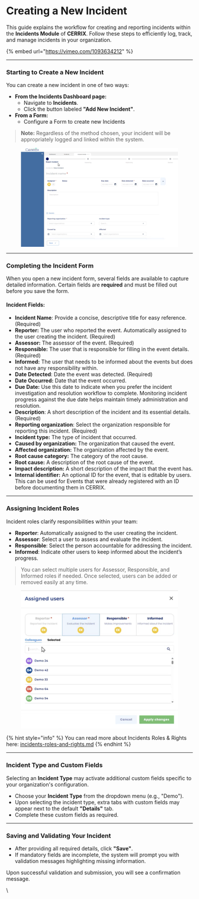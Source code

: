 # Creating a New Incident

This guide explains the workflow for creating and reporting incidents within the **Incidents Module** of **CERRIX**. Follow these steps to efficiently log, track, and manage incidents in your organization.

{% embed url="https://vimeo.com/1093634212" %}

***

### Starting to Create a New Incident

You can create a new incident in one of two ways:

* **From the Incidents Dashboard page:**
  * Navigate to **Incidents**.
  * Click the button labeled **"Add New Incident"**.
* **From a Form:**
  * Configure a Form to create new Incidents

> **Note:** Regardless of the method chosen, your incident will be appropriately logged and linked within the system.

<figure><img src="../../../.gitbook/assets/image (20).png" alt=""><figcaption></figcaption></figure>

***

### Completing the Incident Form

When you open a new incident form, several fields are available to capture detailed information. Certain fields are **required** and must be filled out before you save the form.

#### Incident Fields:

* **Incident Name**: Provide a concise, descriptive title for easy reference. (Required)
* **Reporter:** The user who reported the event. Automatically assigned to the user creating the incident. (Required)
* **Assessor:** The assessor of the event. (Required)
* **Responsible:** The user that is responsible for filling in the event details. (Required)
* **Informed:** The user that needs to be informed about the events but does not have any responsibility within.
* **Date Detected**: Date the event was detected. (Required)
* **Date Occurred:** Date that the event occurred.
* **Due Date:** Use this date to indicate when you prefer the incident investigation and resolution workflow to complete. Monitoring incident progress against the due date helps maintain timely administration and resolution.
* **Description**: A short description of the incident and its essential details. (Required)
* **Reporting organization**: Select the organization responsible for reporting this incident. (Required)
* **Incident type:** The type of incident that occurred.
* **Caused by organization:** The organization that caused the event.
* **Affected organization:** The organization affected by the event.
* **Root cause category:** The category of the root cause.
* **Root cause:** A description of the root cause of the event.
* **Impact description:** A short description of the impact that the event has.
* **Internal identifier:** An optional ID for the event, that is editable by users. This can be used for Events that were already registered with an ID before documenting them in CERRIX.

***

### Assigning Incident Roles

Incident roles clarify responsibilities within your team:

* **Reporter**: Automatically assigned to the user creating the incident.
* **Assessor**: Select a user to assess and evaluate the incident.
* **Responsible**: Select the person accountable for addressing the incident.
* **Informed**: Indicate other users to keep informed about the incident’s progress.

> You can select multiple users for Assessor, Responsible, and Informed roles if needed. Once selected, users can be added or removed easily at any time.

<figure><img src="../../../.gitbook/assets/image (21).png" alt=""><figcaption></figcaption></figure>

{% hint style="info" %}
You can read more about Incidents Roles & Rights here: [incidents-roles-and-rights.md](../../module-overview/incidents/incidents-roles-and-rights.md "mention")
{% endhint %}

***

### Incident Type and Custom Fields

Selecting an **Incident Type** may activate additional custom fields specific to your organization's configuration.

* Choose your **Incident Type** from the dropdown menu (e.g., "Demo").
* Upon selecting the incident type, extra tabs with custom fields may appear next to the default **"Details"** tab.
* Complete these custom fields as required.

***

### Saving and Validating Your Incident

* After providing all required details, click **"Save"**.
* If mandatory fields are incomplete, the system will prompt you with validation messages highlighting missing information.

Upon successful validation and submission, you will see a confirmation message.

\
